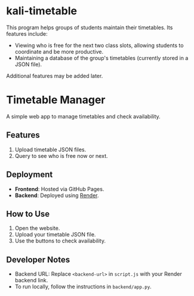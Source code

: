 # kali-timetable

This program helps groups of students maintain their timetables. Its features include:

- Viewing who is free for the next two class slots, allowing students to coordinate and be more productive.
- Maintaining a database of the group's timetables (currently stored in a JSON file).

Additional features may be added later.


# Timetable Manager

A simple web app to manage timetables and check availability.

## Features
1. Upload timetable JSON files.
2. Query to see who is free now or next.

## Deployment
- **Frontend**: Hosted via GitHub Pages.
- **Backend**: Deployed using [Render](https://render.com/).

## How to Use
1. Open the website.
2. Upload your timetable JSON file.
3. Use the buttons to check availability.

## Developer Notes
- Backend URL: Replace `<backend-url>` in `script.js` with your Render backend link.
- To run locally, follow the instructions in `backend/app.py`.
